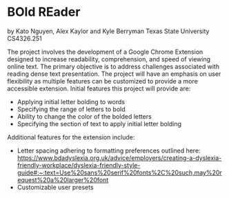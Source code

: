 # BOld REader

by Kato Nguyen, Alex Kaylor and Kyle Berryman
Texas State University
CS4326.251

The project involves the development of a Google Chrome Extension designed to increase readability, comprehension, and speed of viewing online text. The primary objective is to address challenges associated with reading dense text presentation. The project will have an emphasis on user flexibility as multiple features can be customized to provide a more accessible extension. Initial features this project will provide are:

- Applying initial letter bolding to words
- Specifying the range of letters to bold
- Ability to change the color of the bolded letters
- Specifying the section of text to apply initial letter bolding

Additional features for the extension include:

- Letter spacing adhering to formatting preferences outlined here:
  <https://www.bdadyslexia.org.uk/advice/employers/creating-a-dyslexia-friendly-workplace/dyslexia-friendly-style-guide#:~:text=Use%20sans%20serif%20fonts%2C%20such,may%20request%20a%20larger%20font>
- Customizable user presets
